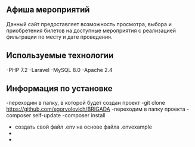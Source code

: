 ## Афиша мероприятий
Данный сайт предоставляет возможность просмотра, выбора и приобретения билетов на доступные мероприятия с реализацией фильтрации по месту  и дате проведения. 
## Используемые технологии
-PHP 7.2
-Laravel
-MySQL 8.0
-Apache 2.4
## Информация по установке
-переходим в папку, в которой будет создан проект
-git clone https://github.com/egorvolovich/BRIGADA
-переходим в папку проекта
-composer self-update
-composer install
- создать свой файл .env на основе файла .envexample
-
-
